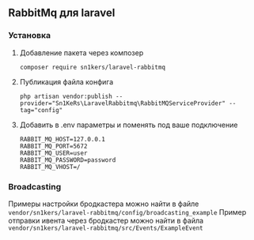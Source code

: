 ## RabbitMq для laravel

### Установка
1. Добавление пакета через композер
    ```
    composer require sn1kers/laravel-rabbitmq
    ```
2. Публикация файла конфига 
    ```
    php artisan vendor:publish --provider="Sn1KeRs\LaravelRabbitmq\RabbitMQServiceProvider" --tag="config"
    ```
3. Добавить в .env параметры и поменять под ваше подключение
    ```
    RABBIT_MQ_HOST=127.0.0.1
    RABBIT_MQ_PORT=5672
    RABBIT_MQ_USER=user
    RABBIT_MQ_PASSWORD=password
    RABBIT_MQ_VHOST=/
    ```
   
### Broadcasting
Примеры настройки бродкастера можно найти в файле 
```vendor/sn1kers/laravel-rabbitmq/config/broadcasting_example```
Пример отправки ивента через бродкастер можно найти в файла
```vendor/sn1kers/laravel-rabbitmq/src/Events/ExampleEvent```